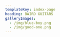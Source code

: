 ```yaml
---
templateKey: index-page
heading: BAIRD GUITARS
galleryImages:
  - /img/blue-boy.png
  - /img/good-one.png
---
```


